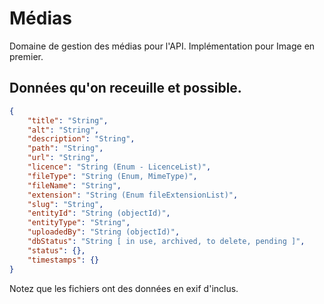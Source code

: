 # Médias

Domaine de gestion des médias pour l'API. Implémentation pour Image en premier.


## Données qu'on receuille et possible.

```json
{
    "title": "String",
    "alt": "String",
    "description": "String",
    "path": "String",
    "url": "String",
    "licence": "String (Enum - LicenceList)",
    "fileType": "String (Enum, MimeType)",
    "fileName": "String",
    "extension": "String (Enum fileExtensionList)",
    "slug": "String",
    "entityId": "String (objectId)",
    "entityType": "String",
    "uploadedBy": "String (objectId)",
    "dbStatus": "String [ in use, archived, to delete, pending ]",
    "status": {},
    "timestamps": {}
}
```

Notez que les fichiers ont des données en exif d'inclus.